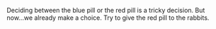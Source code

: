 Deciding between the blue pill or the red pill is a tricky decision. 
But now...we already make a choice. 
Try to give the red pill to the rabbits.